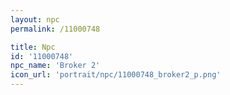```yaml
---
layout: npc
permalink: /11000748

title: Npc
id: '11000748'
npc_name: 'Broker 2'
icon_url: 'portrait/npc/11000748_broker2_p.png'
---
```

